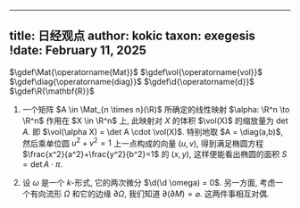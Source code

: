 
---
title: 日经观点
author: kokic
taxon: exegesis
!date: February 11, 2025
---

$\gdef\Mat{\operatorname{Mat}}$
$\gdef\vol{\operatorname{vol}}$
$\gdef\diag{\operatorname{diag}}$
$\gdef\d{\operatorname{d}}$
$\gdef\R{\mathbf{R}}$

1. 一个矩阵 $A \in \Mat_{n \times n}(\R)$ 所确定的线性映射 $\alpha: \R^n \to \R^n$ 作用在 $X \in \R^n$ 上, 此映射对 $X$ 的体积 $\vol(X)$ 的缩放量为 $\det A$. 即 $\vol(\alpha X) = \det A \cdot \vol(X)$. 特别地取 $A = \diag(a,b)$, 然后乘单位圆 $u^2+v^2=1$ 上一点构成的向量 $(u,v)$, 得到满足椭圆方程 $\frac{x^2}{a^2}+\frac{y^2}{b^2}=1$ 的 $(x,y)$, 这样便能看出椭圆的面积 $S = \det A \cdot \pi$. 

1. 设 $\omega$ 是一个 $k$-形式, 它的两次微分 $\d(\d \omega) = 0$. 另一方面, 考虑一个有向流形 $\Omega$ 和它的边缘 $\partial \Omega$, 我们知道 $\partial(\partial M) = \varnothing$. 这两件事相互对偶. 

